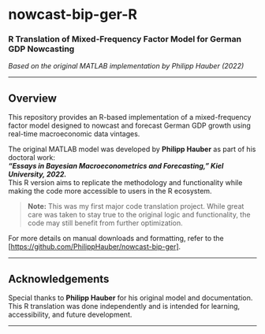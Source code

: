 # nowcast-bip-ger-R

### R Translation of Mixed-Frequency Factor Model for German GDP Nowcasting  
*Based on the original MATLAB implementation by Philipp Hauber (2022)*

---

## Overview

This repository provides an R-based implementation of a mixed-frequency factor model designed to nowcast and forecast German GDP growth using real-time macroeconomic data vintages.

The original MATLAB model was developed by **Philipp Hauber** as part of his doctoral work:  
**_“Essays in Bayesian Macroeconometrics and Forecasting,” Kiel University, 2022._**  
This R version aims to replicate the methodology and functionality while making the code more accessible to users in the R ecosystem.

> **Note:** This was my first major code translation project. While great care was taken to stay true to the original logic and functionality, the code may still benefit from further optimization.

For more details on manual downloads and formatting, refer to the [https://github.com/PhilippHauber/nowcast-bip-ger].

---

## Acknowledgements

Special thanks to **Philipp Hauber** for his original model and documentation.  
This R translation was done independently and is intended for learning, accessibility, and future development.  

---
